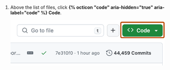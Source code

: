 1. Above the list of files, click **{% octicon "code" aria-hidden="true" aria-label="code" %} Code**.

   ![Screenshot of the list of files on the landing page of a repository. The "Code" button is highlighted with a dark orange outline.](/assets/images/help/repository/code-button.png)
